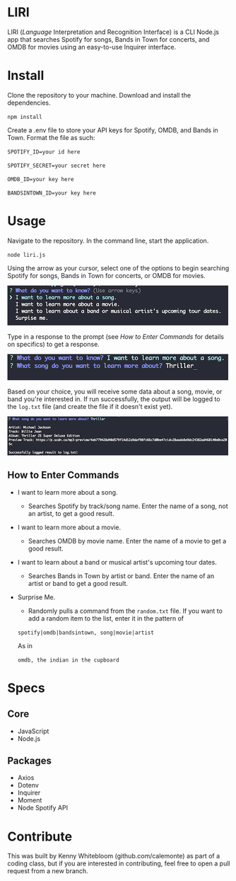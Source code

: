 # LIRI
LIRI (_Language_ Interpretation and Recognition Interface) is a CLI Node.js app that searches Spotify for songs, Bands in Town for concerts, and OMDB for movies using an easy-to-use Inquirer interface.

# Install

Clone the repository to your machine. Download and install the dependencies.

`npm install`

Create a .env file to store your API keys for Spotify, OMDB, and Bands in Town. Format the file as such:

`SPOTIFY_ID=your id here`

`SPOTIFY_SECRET=your secret here`

`OMDB_ID=your key here`

`BANDSINTOWN_ID=your key here`

# Usage

Navigate to the repository. In the command line, start the application. 

`node liri.js`

Using the arrow as your cursor, select one of the options to begin searching Spotify for songs, Bands in Town for concerts, or OMDB for movies.

![Screenshot of LIRI intro prompt](/assets/first-liri-screen.png "First prompt when starting the LIRI app.")

Type in a response to the prompt (see _How to Enter Commands_ for details on specifics) to get a response.

![Screenshot of LIRI second prompt](/assets/second-liri-screen.png "Second prompt screen of the LIRI app.")

Based on your choice, you will receive some data about a song, movie, or band you're interested in. If run successfully, the output will be logged to the `log.txt` file (and create the file if it doesn't exist yet).

![Screenshot of LIRI results](/assets/third-liri-screen.png "Final screen of the LIRI app.")

## How to Enter Commands
- I want to learn more about a song.
    - Searches Spotify by track/song name. Enter the name of a song, not an artist, to get a good result.

- I want to learn more about a movie.
    - Searches OMDB by movie name. Enter the name of a movie to get a good result.

- I want to learn about a band or musical artist's upcoming tour dates.
    - Searches Bands in Town by artist or band. Enter the name of an artist or band to get a good result.

- Surprise Me.
    - Randomly pulls a command from the `random.txt` file. If you want to add a random item to the list, enter it in the pattern of 
    
    `spotify|omdb|bandsintown, song|movie|artist`
    
    As in 
    
    `omdb, the indian in the cupboard`

# Specs

## Core

- JavaScript
- Node.js

## Packages
- Axios
- Dotenv
- Inquirer
- Moment
- Node Spotify API

# Contribute

This was built by Kenny Whitebloom (github.com/calemonte) as part of a coding class, but if you are interested in contributing, feel free to open a pull request from a new branch.